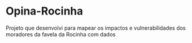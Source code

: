 # Opina-Rocinha
Projeto que desenvolvi para mapear os impactos e vulnerabilidades dos moradores da favela da Rocinha com dados
